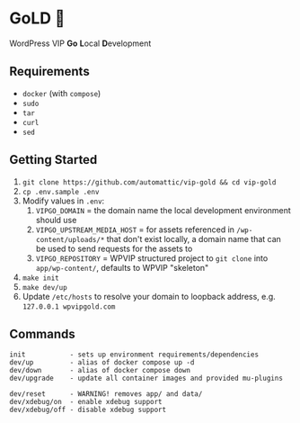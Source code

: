 # GoLD 💛

WordPress VIP **Go** **L**ocal **D**evelopment

## Requirements

* `docker` (with `compose`)
* `sudo`
* `tar`
* `curl`
* `sed`

## Getting Started

1. `git clone https://github.com/automattic/vip-gold && cd vip-gold`
2. `cp .env.sample .env`
3. Modify values in `.env`:
    1. `VIPGO_DOMAIN` = the domain name the local development environment should use
    2. `VIPGO_UPSTREAM_MEDIA_HOST` = for assets referenced in `/wp-content/uploads/*` that don't exist locally, a domain name that can be used to send requests for the assets to
    3. `VIPGO_REPOSITORY` = WPVIP structured project to `git clone` into `app/wp-content/`, defaults to WPVIP "skeleton"
4. `make init`
5. `make dev/up`
6. Update `/etc/hosts` to resolve your domain to loopback address, e.g. `127.0.0.1 wpvipgold.com`

## Commands

```
init           - sets up environment requirements/dependencies
dev/up         - alias of docker compose up -d
dev/down       - alias of docker compose down
dev/upgrade    - update all container images and provided mu-plugins

dev/reset      - WARNING! removes app/ and data/
dev/xdebug/on  - enable xdebug support
dev/xdebug/off - disable xdebug support
```
